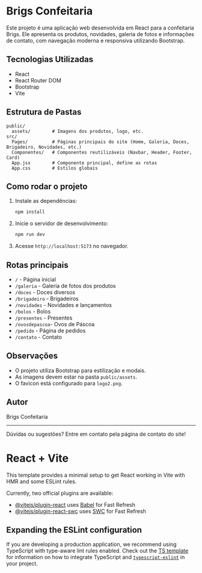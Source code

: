 # Brigs Confeitaria

Este projeto é uma aplicação web desenvolvida em React para a confeitaria Brigs. Ele apresenta os produtos, novidades, galeria de fotos e informações de contato, com navegação moderna e responsiva utilizando Bootstrap.

## Tecnologias Utilizadas
- React
- React Router DOM
- Bootstrap
- Vite

## Estrutura de Pastas
```
public/
  assets/        # Imagens dos produtos, logo, etc.
src/
  Pages/         # Páginas principais do site (Home, Galeria, Doces, Brigadeiro, Novidades, etc.)
  Componentes/   # Componentes reutilizáveis (Navbar, Header, Footer, Card)
  App.jsx        # Componente principal, define as rotas
  App.css        # Estilos globais
```

## Como rodar o projeto
1. Instale as dependências:
   ```bash
   npm install
   ```
2. Inicie o servidor de desenvolvimento:
   ```bash
   npm run dev
   ```
3. Acesse `http://localhost:5173` no navegador.

## Rotas principais
- `/`            - Página inicial
- `/galeria`     - Galeria de fotos dos produtos
- `/doces`       - Doces diversos
- `/brigadeiro`  - Brigadeiros
- `/novidades`   - Novidades e lançamentos
- `/bolos`       - Bolos
- `/presentes`   - Presentes
- `/ovosdepascoa`- Ovos de Páscoa
- `/pedido`      - Página de pedidos
- `/contato`     - Contato

## Observações
- O projeto utiliza Bootstrap para estilização e modais.
- As imagens devem estar na pasta `public/assets`.
- O favicon está configurado para `logo2.png`.

## Autor
Brigs Confeitaria

---
Dúvidas ou sugestões? Entre em contato pela página de contato do site!
# React + Vite

This template provides a minimal setup to get React working in Vite with HMR and some ESLint rules.

Currently, two official plugins are available:

- [@vitejs/plugin-react](https://github.com/vitejs/vite-plugin-react/blob/main/packages/plugin-react) uses [Babel](https://babeljs.io/) for Fast Refresh
- [@vitejs/plugin-react-swc](https://github.com/vitejs/vite-plugin-react/blob/main/packages/plugin-react-swc) uses [SWC](https://swc.rs/) for Fast Refresh

## Expanding the ESLint configuration

If you are developing a production application, we recommend using TypeScript with type-aware lint rules enabled. Check out the [TS template](https://github.com/vitejs/vite/tree/main/packages/create-vite/template-react-ts) for information on how to integrate TypeScript and [`typescript-eslint`](https://typescript-eslint.io) in your project.
